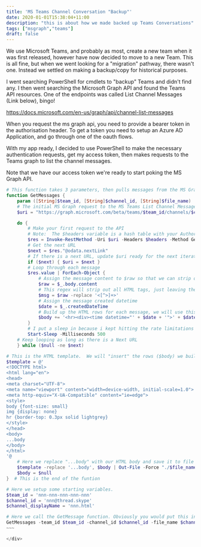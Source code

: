 ```yaml
---
title: 'MS Teams Channel Conversation "Backup"'
date: 2020-01-01T15:38:04+11:00
description: "this is about how we made backed up Teams Conversations"
tags: ["msgraph","teams"]
draft: false
---
```


We use Microsoft Teams, and probably as most, create a new team when it was first released, however have now decided to move to a new Team.  This is all fine, but when we went looking for a "migration" pathway, there wasn't one.  Instead we settled on making a backup/copy for historical purposes.  

I went searching PowerShell for cmdlets to "backup" Teams and didn't find any. I then went searching the Microsoft Graph API and found the Teams API resources. One of the endpoints was called <span class="has-background-light has-text-danger">List Channel Messages (Link below)</span>, bingo!

https://docs.microsoft.com/en-us/graph/api/channel-list-messages

When you request the ms graph api, you need to provide a bearer token in the authorisation header. To get a token you need to setup an Azure AD Application, and go through one of the oauth flows.

With my app ready, I decided to use PowerShell to make the necessary authentication requests, get my access token, then makes requests to the Teams graph to list the channel messages.

Note that we have our access token we're ready to start poking the MS Graph API.

```powershell {linenos=true, linenostart=20}
# This function takes 3 parameters, then pulls messages from the MS Graph API
function GetMessages {
    param ([String]$team_id, [String]$channel_id, [String]$file_name)
    # The initial MS Graph request to the MS Teams List Channel Messages endpoint
    $uri = "https://graph.microsoft.com/beta/teams/$team_id/channels/$channel_id/messages"

    do {
        # Make your first request to the API
        # Note:  The $headers variable is a hash table with your Authorization header and Bearer token etc
        $res = Invoke-RestMethod -Uri $uri -Headers $headers -Method Get -SslProtocol:Tls12
        # Get the next URL
        $next = $res."@odata.nextLink"
        # If there is a next URL, update $uri ready for the next iteration
        if ($next) { $uri = $next }
        # Loop through each message
        $res.value | ForEach-Object {
            # Assign the message content to $raw so that we can strip out the text
            $raw = $_.body.content
            # This regex will strip out all HTML tags, just leaving the text content
            $msg = $raw -replace '<[^>]+>'
            # Assign the message created datetime
            $date = $_.createdDateTime
            # Build up the HTML rows for each message, we will use this later.  Note, you can use <table> or any other style you prefer
            $body += '<hr><div><time datetime="' + $date + '">' + $date + '</time> | ' + $msg + '</div>'
        }
        # I put a sleep in because i kept hitting the rate limitations without it
        Start-Sleep -Milliseconds 500
    # Keep looping as long as there is a Next URL
    } while ($null -ne $next)

# This is the HTML template.  We will "insert" the rows ($body) we built above.  Again, feel free to style this however you like
$template = @'
<!DOCTYPE html>
<html lang="en">
<head>
<meta charset="UTF-8">
<meta name="viewport" content="width=device-width, initial-scale=1.0">
<meta http-equiv="X-UA-Compatible" content="ie=edge">
<style>
body {font-size: small}
img {display: none}
hr {border-top: 0.3px solid lightgrey}
</style>
</head>
<body>
...body
</body>
</html>
'@
    # Here we replace "...body" with our HTML body and save it to file
    $template -replace '...body', $body | Out-File -Force "./$file_name.html"
    $body = $null
}  # This is the end of the funtion

# Here we setup some starting variables.
$team_id = 'nnn-nnn-nnn-nnn-nnn'
$channel_id = 'nnn@thread.skype'
$channel_displayName = 'nnn.html'

# Here we call the GetMessage function. Obviously you would put this into a foreach loop and loop through each channel in your Team
GetMessages -team_id $team_id -channel_id $channel_id -file_name $channel_displayName
~~~

</div>